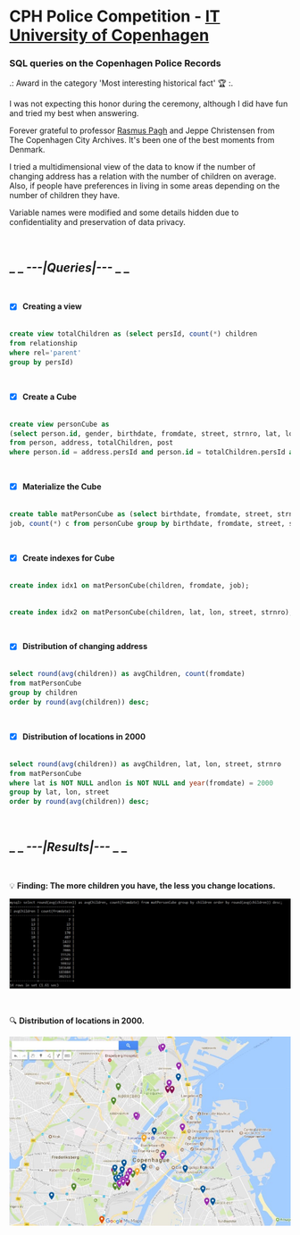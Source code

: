 # CPH Police Competition - [IT University of Copenhagen](https://en.itu.dk/)

### SQL queries on the Copenhagen Police Records

.: Award in the category 'Most interesting historical fact'  🏆 :.

I was not expecting this honor during the ceremony, although I did have fun and tried my best when answering. 

Forever grateful to professor [Rasmus Pagh](http://www.itu.dk/people/pagh/) and Jeppe Christensen from The Copenhagen City Archives. It's been one of the best moments from Denmark.

I tried a multidimensional view of the data to know if the number of changing address has a relation with the number of children on average. Also, if people have preferences in living in some areas depending on the number of children they have.

Variable names were modified and some details hidden due to confidentiality and preservation of data privacy.

&nbsp;

 ## _ _ _---|Queries|---_ _ _

&nbsp;

- [x] __Creating a view__

```sql

create view totalChildren as (select persId, count(*) children
from relationship
where rel='parent'
group by persId)

```

&nbsp;

- [x] __Create a Cube__

```sql

create view personCube as
(select person.id, gender, birthdate, fromdate, street, strnro, lat, lon, children, job
from person, address, totalChildren, post
where person.id = address.persId and person.id = totalChildren.persId and person.id = post.persId);

```

&nbsp;

- [x] __Materialize the Cube__

```sql

create table matPersonCube as (select birthdate, fromdate, street, strnro, lat, lon, children, 
job, count(*) c from personCube group by birthdate, fromdate, street, strnro, lat, lon, children, job)

```

&nbsp;

- [x] __Create indexes for Cube__

```sql

create index idx1 on matPersonCube(children, fromdate, job);

```

```sql

create index idx2 on matPersonCube(children, lat, lon, street, strnro);

```

&nbsp;

- [x] __Distribution of changing address__

```sql

select round(avg(children)) as avgChildren, count(fromdate) 
from matPersonCube 
group by children 
order by round(avg(children)) desc;

```

&nbsp;

- [x] __Distribution of locations in 2000__

```sql

select round(avg(children)) as avgChildren, lat, lon, street, strnro 
from matPersonCube 
where lat is NOT NULL andlon is NOT NULL and year(fromdate) = 2000 
group by lat, lon, street 
order by round(avg(children)) desc;

```

&nbsp;

## _ _ _---|Results|---_ _ _

&nbsp;
 
 💡 __Finding: The more children you have, the less you change locations.__
 
 ![img](results_cphpol.jpg)
 
  &nbsp;
 
🔍 __Distribution of locations in 2000.__
 
 ![img](locations_cphpol.jpg)

                                         


